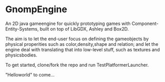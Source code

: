 # GnompEngine
An 2D java gameengine for quickly prototyping games with Component-Entity-Systems, built on top of LibGDX, Ashley and Box2D.

The aim is to let the end-user focus on defining the gameobjects by physical properities such as color,density,shape and relation; and let the engine deal with translating that into low-level stuff, such as textures and physicsbodies.

To get started, clone/fork the repo and run TestPlatformerLauncher.

"Helloworld" to come...
